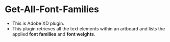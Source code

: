 # Get-All-Font-Families
- This is Adobe XD plugin.
- This plugin retrieves all the text elements within an artboard and lists the applied **font families** and **font weights**.
